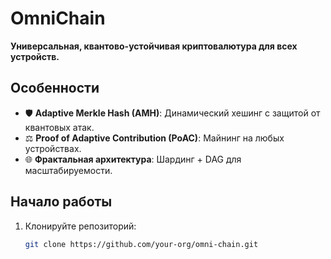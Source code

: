 # OmniChain 
**Универсальная, квантово-устойчивая криптовалютура для всех устройств.**

## Особенности
- 🛡️ **Adaptive Merkle Hash (AMH)**: Динамический хешинг с защитой от квантовых атак.
- ⚖️ **Proof of Adaptive Contribution (PoAC)**: Майнинг на любых устройствах.
- 🌐 **Фрактальная архитектура**: Шардинг + DAG для масштабируемости.

## Начало работы
1. Клонируйте репозиторий:
   ```bash
   git clone https://github.com/your-org/omni-chain.git
